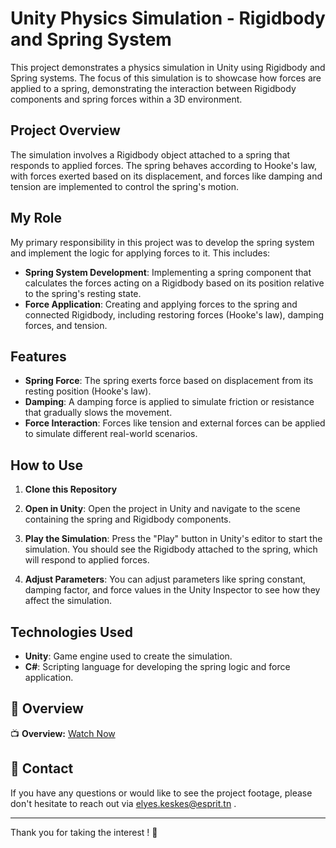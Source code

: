 # Unity Physics Simulation - Rigidbody and Spring System

This project demonstrates a physics simulation in Unity using Rigidbody and Spring systems. The focus of this simulation is to showcase how forces are applied to a spring, demonstrating the interaction between Rigidbody components and spring forces within a 3D environment.

## Project Overview

The simulation involves a Rigidbody object attached to a spring that responds to applied forces. The spring behaves according to Hooke's law, with forces exerted based on its displacement, and forces like damping and tension are implemented to control the spring's motion.

## My Role

My primary responsibility in this project was to develop the spring system and implement the logic for applying forces to it. This includes:

- **Spring System Development**: Implementing a spring component that calculates the forces acting on a Rigidbody based on its position relative to the spring's resting state.
- **Force Application**: Creating and applying forces to the spring and connected Rigidbody, including restoring forces (Hooke's law), damping forces, and tension.

## Features

- **Spring Force**: The spring exerts force based on displacement from its resting position (Hooke's law).
- **Damping**: A damping force is applied to simulate friction or resistance that gradually slows the movement.
- **Force Interaction**: Forces like tension and external forces can be applied to simulate different real-world scenarios.

## How to Use

1. **Clone this Repository**
2. **Open in Unity**:
Open the project in Unity and navigate to the scene containing the spring and Rigidbody components.

3. **Play the Simulation**:
Press the "Play" button in Unity's editor to start the simulation. You should see the Rigidbody attached to the spring, which will respond to applied forces.

4. **Adjust Parameters**:
You can adjust parameters like spring constant, damping factor, and force values in the Unity Inspector to see how they affect the simulation.

## Technologies Used

- **Unity**: Game engine used to create the simulation.
- **C#**: Scripting language for developing the spring logic and force application.
## 🎥 Overview  

📺 **Overview:** [Watch Now](https://esprittncom-my.sharepoint.com/:v:/g/personal/elyes_keskes_esprit_tn/ET3gRoinD1FDsec731dTovQB7KOE6FdZ0VUxYDAATKxn6w?nav=eyJyZWZlcnJhbEluZm8iOnsicmVmZXJyYWxBcHAiOiJPbmVEcml2ZUZvckJ1c2luZXNzIiwicmVmZXJyYWxBcHBQbGF0Zm9ybSI6IldlYiIsInJlZmVycmFsTW9kZSI6InZpZXciLCJyZWZlcnJhbFZpZXciOiJNeUZpbGVzTGlua0NvcHkifX0&e=2O2yln)  
  
## 📩 Contact  
If you have any questions or would like to see the project footage, please don't hesitate to reach out via elyes.keskes@esprit.tn .

---
Thank you for taking the interest ! 🌟
